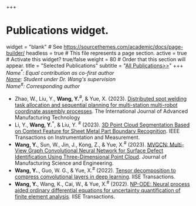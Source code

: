 +++
# Publications widget.
widget = "blank"  # See https://sourcethemes.com/academic/docs/page-builder/
headless = true  # This file represents a page section.
active = true  # Activate this widget? true/false
weight = 80  # Order that this section will appear.
title = "Selected Publications"
subtitle = "[All Publications>>](./allpublications)"
+++
_Name<sup>*</sup>: Equal contribution as co-first author_<br>
_<ins>Name</ins>: Student under Dr. Wang's supervision_<br>
_Name<sup>#</sup>: Corresponding author_<br>

* Zhao, W., Liu, Y., **Wang, Y.**<sup>#</sup>, & Yue, X. (2023). [Distributed spot welding task allocation and sequential planning for multi-station multi-robot coordinate assembly processes](https://link.springer.com/article/10.1007/s00170-023-11750-1). The International Journal of Advanced Manufacturing Technology
* Li, Y., **Wang, Y.**<sup>*</sup>, & Liu, Y. <sup>#</sup> (2023). [3D Point Cloud Segmentation Based on Context Feature for Sheet Metal Part Boundary Recognition](https://ieeexplore.ieee.org/abstract/document/10113785). IEEE Transactions on Instrumentation and Measurement.
* **Wang, Y.**, Sun, W., Jin, J., Kong, Z., & Yue, X.<sup>#</sup> (2023). [MVGCN: Multi-View Graph Convolutional Neural Network for Surface Defect Identification Using Three-Dimensional Point Cloud](https://asmedigitalcollection.asme.org/manufacturingscience/article/145/3/031004/1148268/MVGCN-Multi-View-Graph-Convolutional-Neural). Journal of Manufacturing Science and Engineering.
* **Wang, Y.**., Guo, W. G., & Yue, X.<sup>#</sup> (2022). [Tensor decomposition to compress convolutional layers in deep learning](https://www.tandfonline.com/doi/abs/10.1080/24725854.2021.1894514). IISE Transactions.
* **Wang, Y.**, Wang, K., Cai, W., & Yue, X.<sup>#</sup> (2022). [NP-ODE: Neural process aided ordinary differential equations for uncertainty quantification of finite element analysis](https://www.tandfonline.com/doi/abs/10.1080/24725854.2021.1891485). IISE Transactions.


